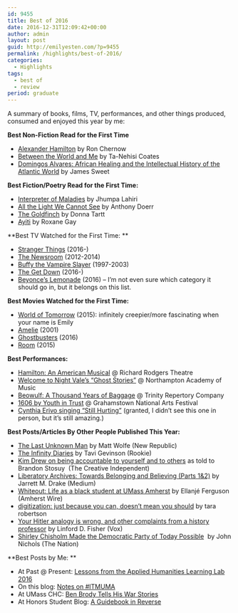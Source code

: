 ```yaml
---
id: 9455
title: Best of 2016
date: 2016-12-31T12:09:42+00:00
author: admin
layout: post
guid: http://emilyesten.com/?p=9455
permalink: /highlights/best-of-2016/
categories:
  - Highlights
tags:
  - best of
  - review
period: graduate
---
```

A summary of books, films, TV, performances, and other things produced, consumed and enjoyed this year by me:

**Best Non-Fiction Read for the First Time**

  * [Alexander Hamilton](https://www.amazon.com/Alexander-Hamilton-Ron-Chernow/dp/0143034758) by Ron Chernow
  * [Between the World and Me](https://www.google.com/url?sa=t&rct=j&q=&esrc=s&source=web&cd=1&cad=rja&uact=8&ved=0ahUKEwiv_emj-IDRAhVIyyYKHbVLCTwQFggdMAA&url=https%3A%2F%2Fwww.amazon.com%2FBetween-World-Me-Ta-Nehisi-Coates%2Fdp%2F0812993543&usg=AFQjCNEyde3_7ibZscAcVwQiI8jX8HFyJQ&sig2=7_VoKbhljWjN6iV0sFaGAQ) by Ta-Nehisi Coates
  * [Domingos Alvares: African Healing and the Intellectual History of the Atlantic World](https://www.google.com/url?sa=t&rct=j&q=&esrc=s&source=web&cd=3&cad=rja&uact=8&ved=0ahUKEwjszqet-IDRAhVG2WMKHZifA58QFgglMAI&url=https%3A%2F%2Fwww.amazon.com%2FDomingos-%25C3%2581lvares-African-Intellectual-Atlantic%2Fdp%2F1469609754&usg=AFQjCNHY9vJ_FJJyo0WcXmUL6EWFsWC6AA&sig2=hX3SCvRuxEdOZYbVAy3Q7g&bvm=bv.142059868,d.eWE) by James Sweet

**Best Fiction/Poetry Read for the First Time:**

  * [Interpreter of Maladies](https://www.amazon.com/Interpreter-Maladies-Jhumpa-Lahiri/dp/039592720X/ref=sr_1_1?ie=UTF8&qid=1482174006&sr=8-1&keywords=Interpreter+of+Maladies) by Jhumpa Lahiri
  * [All the Light We Cannot See](https://www.amazon.com/All-Light-We-Cannot-See/dp/1476746583/ref=sr_1_1?ie=UTF8&qid=1482174023&sr=8-1&keywords=All+the+Light+We+Cannot+See) by Anthony Doerr
  * [The Goldfinch](https://www.amazon.com/Goldfinch-Novel-Pulitzer-Prize-Fiction/dp/0316055441/ref=sr_1_1?ie=UTF8&qid=1482174042&sr=8-1&keywords=The+Goldfinch) by Donna Tartt
  * [Ayiti](https://www.amazon.com/Ayiti-Roxane-Gay/dp/145077671X/ref=sr_1_1?ie=UTF8&qid=1482174061&sr=8-1&keywords=Ayiti) by Roxane Gay

**Best TV Watched for the First Time: **

  * [Stranger Things](https://www.google.com/url?sa=t&rct=j&q=&esrc=s&source=web&cd=4&cad=rja&uact=8&ved=0ahUKEwin0KiC-YDRAhVJrFQKHQ5iC4sQFggmMAM&url=http%3A%2F%2Fwww.imdb.com%2Ftitle%2Ftt4574334%2F&usg=AFQjCNHwx0Z17GKTjCKHP8vkQFPkmjeYjA&sig2=Astzj-KcVFuM_RJ6jyCe4A) (2016-)
  * [The Newsroom](https://www.google.com/url?sa=t&rct=j&q=&esrc=s&source=web&cd=2&cad=rja&uact=8&ved=0ahUKEwjyqMWM-YDRAhXL0FQKHdJfCIcQFgghMAE&url=http%3A%2F%2Fwww.imdb.com%2Ftitle%2Ftt1870479%2F&usg=AFQjCNFgi2ywqM5am0-h1KrOwHu7eyUxug&sig2=3loNfKgiz5-VVSZ8OmTYFQ&bvm=bv.142059868,d.cGw) (2012-2014)
  * [Buffy the Vampire Slayer](https://www.google.com/url?sa=t&rct=j&q=&esrc=s&source=web&cd=2&cad=rja&uact=8&ved=0ahUKEwiW5vmU-YDRAhXlxFQKHTMkAFIQFgghMAE&url=http%3A%2F%2Fwww.imdb.com%2Ftitle%2Ftt0118276%2F&usg=AFQjCNFr8x1Kveyv5P0s0VUQNrkUmsludg&sig2=H-01Ff7Y8FM98zWTafxl-w&bvm=bv.142059868,d.cGw) (1997-2003)
  * [The Get Down](https://www.google.com/url?sa=t&rct=j&q=&esrc=s&source=web&cd=2&cad=rja&uact=8&ved=0ahUKEwjStNWb-YDRAhVpqlQKHa6eC_0QFggnMAE&url=http%3A%2F%2Fwww.imdb.com%2Ftitle%2Ftt4592410%2F&usg=AFQjCNH45_4ARBnvYH-dIvt_zD0qcW288A&sig2=lvGbSCuwcaxtBncjlF9u4A&bvm=bv.142059868,d.cGw) (2016-)
  * [Beyonce&#8217;s Lemonade](http://pitchfork.com/news/64937-beyonces-lemonade-special-airs-on-hbo/) (2016) &#8211; I&#8217;m not even sure which category it should go in, but it belongs on this list.

**Best Movies Watched for the First Time:**

  * [World of Tomorrow](https://www.google.com/url?sa=t&rct=j&q=&esrc=s&source=web&cd=2&cad=rja&uact=8&ved=0ahUKEwjxhP2m-YDRAhWnxFQKHemKAYgQFggmMAE&url=http%3A%2F%2Fwww.imdb.com%2Ftitle%2Ftt4171032%2F&usg=AFQjCNGbmdtCGHUmNM9InxllIz4YLDLMbw&sig2=rkiPDD-8cowO5auAQ9sKcg&bvm=bv.142059868,d.cGw) (2015): infinitely creepier/more fascinating when your name is Emily
  * [Amelie](https://www.google.com/url?sa=t&rct=j&q=&esrc=s&source=web&cd=1&cad=rja&uact=8&ved=0ahUKEwjuiNG1-YDRAhUkqlQKHWa4B3wQFggbMAA&url=http%3A%2F%2Fwww.imdb.com%2Ftitle%2Ftt0211915%2F&usg=AFQjCNEphUTblXgx-lzne4X-lUgn2MPoZw&sig2=gm5YnVwEQBKXDNCJD-H7Hg&bvm=bv.142059868,d.cGw) (2001)
  * [Ghostbusters](https://www.google.com/url?sa=t&rct=j&q=&esrc=s&source=web&cd=5&cad=rja&uact=8&ved=0ahUKEwi04qnC-YDRAhWkgVQKHVpkCjQQFggzMAQ&url=http%3A%2F%2Fwww.imdb.com%2Ftitle%2Ftt1289401%2F&usg=AFQjCNEGrJr3qApRVKzucH1a4E_olleyZw&sig2=mXFFDSMKO-jCkgfHAKrQGg&bvm=bv.142059868,d.cGw) (2016)
  * [Room](https://www.google.com/url?sa=t&rct=j&q=&esrc=s&source=web&cd=1&cad=rja&uact=8&ved=0ahUKEwj4hMzN-YDRAhXmlFQKHUWLAIsQFggbMAA&url=http%3A%2F%2Fwww.imdb.com%2Ftitle%2Ftt3170832%2F&usg=AFQjCNEkSXmXOmRXhHs6IjFAep-bOmgqhQ&sig2=Q41Q23kUrpnj7H7Z4SBlJg&bvm=bv.142059868,d.cGw) (2015)

**Best Performances:**

  * [Hamilton: An American Musical](https://www.google.com/url?sa=t&rct=j&q=&esrc=s&source=web&cd=1&cad=rja&uact=8&ved=0ahUKEwiLs73W-YDRAhWqi1QKHTvpD48QFggdMAA&url=http%3A%2F%2Fwww.hamiltonbroadway.com%2F&usg=AFQjCNHbQDdM9k_CkpjBFWjYcyq3fJcvkA&sig2=1ww0kjTvVaPQu-vGv50j-A) @ Richard Rodgers Theatre
  * [Welcome to Night Vale&#8217;s &#8220;Ghost Stories&#8221;](http://www.welcometonightvale.com/news/2016/3/2/april-tour-ghost-stories) @ Northampton Academy of Music
  * [Beowulf: A Thousand Years of Baggage](https://www.google.com/url?sa=t&rct=j&q=&esrc=s&source=web&cd=1&cad=rja&uact=8&ved=0ahUKEwjqgab--YDRAhUB3CYKHfYBBH4QFggdMAA&url=https%3A%2F%2Fwww.trinityrep.com%2Fonline%2Farticle%2Fbeowulf&usg=AFQjCNFzYVNhFYO1t1VUkM23xCNSMD-mQQ&sig2=BF3o2YNK1SHQ4RXgzbOocw) @ Trinity Repertory Company
  * [1606 by Youth in Trust](https://www.google.com/url?sa=t&rct=j&q=&esrc=s&source=web&cd=1&ved=0ahUKEwi1r4mK-oDRAhXENSYKHWwPBmQQFggdMAA&url=http%3A%2F%2Ficue.ru.ac.za%2Findex.php%2FCuePix-2015%2FFRINGE%2FPOETRY%2F1606-Youth-In-Trust&usg=AFQjCNF7pRu1c4YRaIBWtTHOeOnMmw_pAA&sig2=y-ZRv9I-7KySn3YxdFcqCw) @ Grahamstown National Arts Festival
  * [Cynthia Erivo singing &#8220;Still Hurting&#8221;](http://www.vulture.com/2016/09/cynthia-erivo-singing-still-hurting-is-special.html?mid=fb-share-vulture) (granted, I didn&#8217;t see this one in person, but it&#8217;s still amazing.)

**Best Posts/Articles By Other People Published This Year:**

  * [The Last Unknown Man](https://newrepublic.com/article/138068/last-unknown-man) by Matt Wolfe (New Republic)
  * [The Infinity Diaries](http://www.rookiemag.com/2016/09/the-infinity-diaries/) by Tavi Gevinson (Rookie)
  * [Kim Drew on being accountable to yourself and to others](https://thecreativeindependent.com/people/kim-drew-on-being-accountable-to-yourself-and-to-others/) as told to Brandon Stosuy  (The Creative Independent)
  * [Liberatory Archives: Towards Belonging and Believing (Parts 1&2)](https://medium.com/on-archivy/liberatory-archives-towards-belonging-and-believing-part-1-d26aaeb0edd1#.qmjj6wb9x) by Jarrett M. Drake (Medium)
  * [Whiteout: Life as a black student at UMass Amherst](http://amherstwire.com/14187/campus/whiteout-life-as-a-black-student-at-umass-amherst/) by Ellanjé Ferguson (Amherst Wire)
  * [digitization: just because you can, doesn&#8217;t mean you should](http://tararobertson.ca/2016/oob/) by tara robertson
  * [Your Hitler analogy is wrong, and other complaints from a history professor](http://www.vox.com/2016/4/19/11450526/trump-is-hitler) by Linford D. Fisher (Vox)
  * [Shirley Chisholm Made the Democratic Party of Today Possible](https://www.thenation.com/article/shirley-chisholm-made-the-democratic-party-of-today-possible/)  by John Nichols (The Nation)

**Best Posts by Me: **

  * At Past @ Present: [Lessons from the Applied Humanities Learning Lab 2016](https://umasshistory.wordpress.com/2016/01/22/lessons-from-the-applied-humanities-learning-lab-2016/)
  * On this blog: [Notes on #ITMUMA](https://emilyesten.com/2016/02/02/notes-on-itmuma/)
  * At UMass CHC: [Ben Brody Tells His War Stories](https://www.honors.umass.edu/braggingwrites/ben-brody)
  * At Honors Student Blog: [A Guidebook in Reverse](https://www.honors.umass.edu/blog/eesten/guidebook-reverse)
